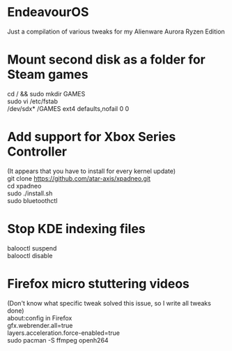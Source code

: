 # EndeavourOS
Just a compilation of various tweaks for my Alienware Aurora Ryzen Edition

# Mount second disk as a folder for Steam games
cd / && sudo mkdir GAMES  
sudo vi /etc/fstab  
/dev/sdx* /GAMES ext4 defaults,nofail 0 0  

# Add support for Xbox Series Controller
(It appears that you have to install for every kernel update)  
git clone https://github.com/atar-axis/xpadneo.git  
cd xpadneo  
sudo ./install.sh  
sudo bluetoothctl  

# Stop KDE indexing files
balooctl suspend  
balooctl disable  

# Firefox micro stuttering videos
(Don't know what specific tweak solved this issue, so I write all tweaks done)  
about:config in Firefox  
gfx.webrender.all=true  
layers.acceleration.force-enabled=true  
sudo pacman -S ffmpeg openh264  
